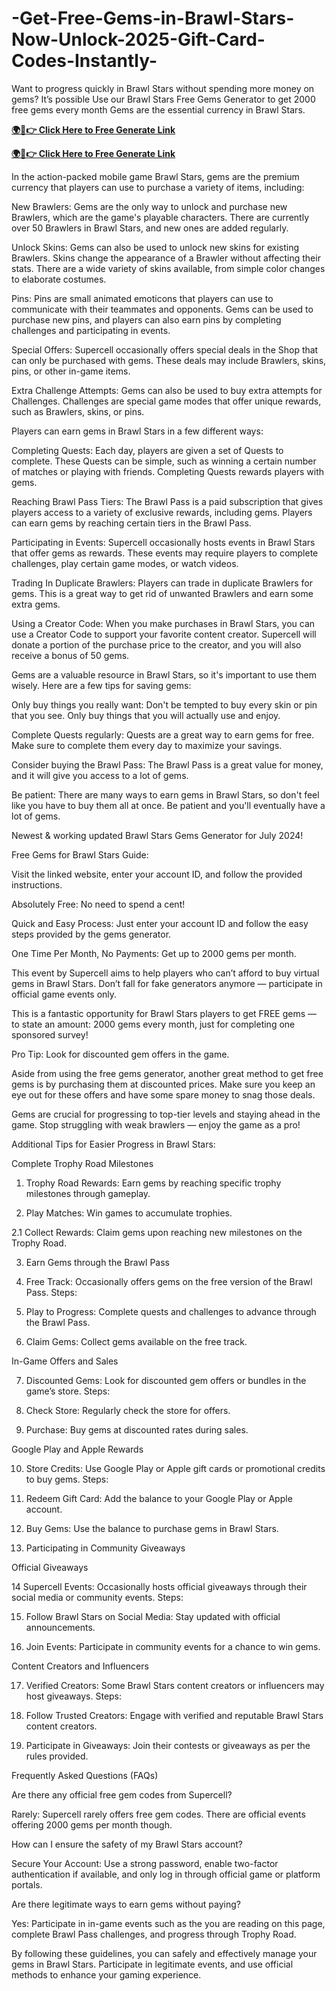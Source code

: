 # -Get-Free-Gems-in-Brawl-Stars-Now-Unlock-2025-Gift-Card-Codes-Instantly-
Want to progress quickly in Brawl Stars without spending more money on gems? It’s possible Use our Brawl Stars Free Gems Generator to get 2000 free gems every month Gems are the essential currency in Brawl Stars.



**[🌍📱👉 Click Here to Free Generate Link](https://offer.tq24k.com/brawlstars/)**



**[🌍📱👉 Click Here to Free Generate Link](https://offer.tq24k.com/all-gift-card/)**



In the action-packed mobile game Brawl Stars, gems are the premium currency that players can use to purchase a variety of items, including:

New Brawlers: Gems are the only way to unlock and purchase new Brawlers, which are the game's playable characters. There are currently over 50 Brawlers in Brawl Stars, and new ones are added regularly.

Unlock Skins: Gems can also be used to unlock new skins for existing Brawlers. Skins change the appearance of a Brawler without affecting their stats. There are a wide variety of skins available, from simple color changes to elaborate costumes.

Pins: Pins are small animated emoticons that players can use to communicate with their teammates and opponents. Gems can be used to purchase new pins, and players can also earn pins by completing challenges and participating in events.

Special Offers: Supercell occasionally offers special deals in the Shop that can only be purchased with gems. These deals may include Brawlers, skins, pins, or other in-game items.

Extra Challenge Attempts: Gems can also be used to buy extra attempts for Challenges. Challenges are special game modes that offer unique rewards, such as Brawlers, skins, or pins.

Players can earn gems in Brawl Stars in a few different ways:

Completing Quests: Each day, players are given a set of Quests to complete. These Quests can be simple, such as winning a certain number of matches or playing with friends. Completing Quests rewards players with gems.

Reaching Brawl Pass Tiers: The Brawl Pass is a paid subscription that gives players access to a variety of exclusive rewards, including gems. Players can earn gems by reaching certain tiers in the Brawl Pass.

Participating in Events: Supercell occasionally hosts events in Brawl Stars that offer gems as rewards. These events may require players to complete challenges, play certain game modes, or watch videos.

Trading In Duplicate Brawlers: Players can trade in duplicate Brawlers for gems. This is a great way to get rid of unwanted Brawlers and earn some extra gems.

Using a Creator Code: When you make purchases in Brawl Stars, you can use a Creator Code to support your favorite content creator. Supercell will donate a portion of the purchase price to the creator, and you will also receive a bonus of 50 gems.

Gems are a valuable resource in Brawl Stars, so it's important to use them wisely. Here are a few tips for saving gems:

Only buy things you really want: Don't be tempted to buy every skin or pin that you see. Only buy things that you will actually use and enjoy.

Complete Quests regularly: Quests are a great way to earn gems for free. Make sure to complete them every day to maximize your savings.

Consider buying the Brawl Pass: The Brawl Pass is a great value for money, and it will give you access to a lot of gems.

Be patient: There are many ways to earn gems in Brawl Stars, so don't feel like you have to buy them all at once. Be patient and you'll eventually have a lot of gems.

Newest & working updated Brawl Stars Gems Generator for July 2024!

Free Gems for Brawl Stars Guide:

Visit the linked website, enter your account ID, and follow the provided instructions.

Absolutely Free: No need to spend a cent!

Quick and Easy Process: Just enter your account ID and follow the easy steps provided by the gems generator.

One Time Per Month, No Payments: Get up to 2000 gems per month.

This event by Supercell aims to help players who can’t afford to buy virtual gems in Brawl Stars. Don’t fall for fake generators anymore — participate in official game events only.

This is a fantastic opportunity for Brawl Stars players to get FREE gems — to state an amount: 2000 gems every month, just for completing one sponsored survey!

Pro Tip: Look for discounted gem offers in the game.

Aside from using the free gems generator, another great method to get free gems is by purchasing them at discounted prices. Make sure you keep an eye out for these offers and have some spare money to snag those deals.

Gems are crucial for progressing to top-tier levels and staying ahead in the game. Stop struggling with weak brawlers — enjoy the game as a pro!

Additional Tips for Easier Progress in Brawl Stars:

Complete Trophy Road Milestones

1. Trophy Road Rewards: Earn gems by reaching specific trophy milestones through gameplay.

2. Play Matches: Win games to accumulate trophies.

2.1 Collect Rewards: Claim gems upon reaching new milestones on the Trophy Road.

3. Earn Gems through the Brawl Pass

4. Free Track: Occasionally offers gems on the free version of the Brawl Pass. Steps:

5. Play to Progress: Complete quests and challenges to advance through the Brawl Pass.

6. Claim Gems: Collect gems available on the free track.

In-Game Offers and Sales

7. Discounted Gems: Look for discounted gem offers or bundles in the game’s store. Steps:

8. Check Store: Regularly check the store for offers.

9. Purchase: Buy gems at discounted rates during sales.

Google Play and Apple Rewards

10. Store Credits: Use Google Play or Apple gift cards or promotional credits to buy gems. Steps:

11. Redeem Gift Card: Add the balance to your Google Play or Apple account.

12. Buy Gems: Use the balance to purchase gems in Brawl Stars.

13. Participating in Community Giveaways

Official Giveaways

14 Supercell Events: Occasionally hosts official giveaways through their social media or community events. Steps:

15. Follow Brawl Stars on Social Media: Stay updated with official announcements.

16. Join Events: Participate in community events for a chance to win gems.

Content Creators and Influencers

17. Verified Creators: Some Brawl Stars content creators or influencers may host giveaways. Steps:

18. Follow Trusted Creators: Engage with verified and reputable Brawl Stars content creators.

19. Participate in Giveaways: Join their contests or giveaways as per the rules provided.

Frequently Asked Questions (FAQs)

Are there any official free gem codes from Supercell?

Rarely: Supercell rarely offers free gem codes. There are official events offering 2000 gems per month though.

How can I ensure the safety of my Brawl Stars account?

Secure Your Account: Use a strong password, enable two-factor authentication if available, and only log in through official game or platform portals.

Are there legitimate ways to earn gems without paying?

Yes: Participate in in-game events such as the you are reading on this page, complete Brawl Pass challenges, and progress through Trophy Road.

By following these guidelines, you can safely and effectively manage your gems in Brawl Stars. Participate in legitimate events, and use official methods to enhance your gaming experience.
